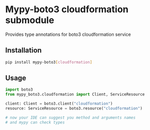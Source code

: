 # Mypy-boto3 cloudformation submodule

Provides type annotations for boto3 cloudformation service

## Installation

```bash
pip install mypy-boto3[cloudformation]
```

## Usage

```python
import boto3
from mypy_boto3.cloudformation import Client, ServiceResource

client: Client = boto3.client("cloudformation")
resource: ServiceResource = boto3.resource("cloudformation")

# now your IDE can suggest you method and arguments names
# and mypy can check types
```

